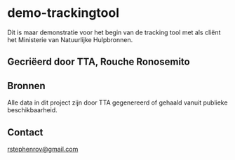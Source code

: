 # demo-trackingtool
Dit is maar demonstratie voor het begin van de tracking tool met als cliënt het Ministerie van Natuurlijke Hulpbronnen.

## Gecriëerd door TTA, Rouche Ronosemito

## Bronnen 
Alle data in dit project zijn door TTA gegenereerd of gehaald vanuit publieke beschikbaarheid. 

## Contact 
rstephenrov@gmail.com 
